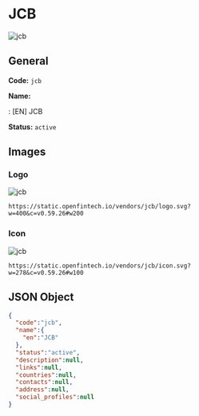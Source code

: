 
# JCB 
![jcb](https://static.openfintech.io/vendors/jcb/logo.svg?w=400&c=v0.59.26#w200)  

## General 
 
**Code:** `jcb` 
 
**Name:** 
 
:	[EN] JCB 
 
**Status:** `active` 
 

## Images 

### Logo 
 
![jcb](https://static.openfintech.io/vendors/jcb/logo.svg?w=400&c=v0.59.26#w200)  

```
https://static.openfintech.io/vendors/jcb/logo.svg?w=400&c=v0.59.26#w200
```  

### Icon 
 
![jcb](https://static.openfintech.io/vendors/jcb/icon.svg?w=278&c=v0.59.26#w100)  

```
https://static.openfintech.io/vendors/jcb/icon.svg?w=278&c=v0.59.26#w100
```  

## JSON Object 

```json
{
  "code":"jcb",
  "name":{
    "en":"JCB"
  },
  "status":"active",
  "description":null,
  "links":null,
  "countries":null,
  "contacts":null,
  "address":null,
  "social_profiles":null
}
```  
